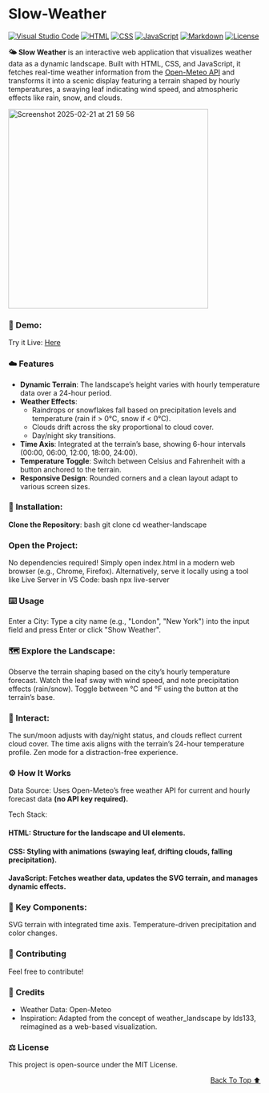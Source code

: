 # Slow-Weather
[![Visual Studio Code](https://custom-icon-badges.demolab.com/badge/Visual%20Studio%20Code-0078d7.svg?logo=vsc&logoColor=white)](#)
[![HTML](https://img.shields.io/badge/HTML-%23E34F26.svg?logo=html5&logoColor=white)](#)
[![CSS](https://img.shields.io/badge/CSS-1572B6?logo=css3&logoColor=fff)](#)
[![JavaScript](https://img.shields.io/badge/JavaScript-F7DF1E?logo=javascript&logoColor=000)](#)
[![Markdown](https://img.shields.io/badge/Markdown-%23000000.svg?logo=markdown&logoColor=white)](#)
[![License](https://img.shields.io/badge/License-MIT-green.svg)](LICENSE)

**🌤️ Slow Weather** is an interactive web application that visualizes weather data as a dynamic landscape. Built with HTML, CSS, and JavaScript, it fetches real-time weather information from the [Open-Meteo API](https://open-meteo.com/) and transforms it into a scenic display featuring a terrain shaped by hourly temperatures, a swaying leaf indicating wind speed, and atmospheric effects like rain, snow, and clouds.


<img width="399" alt="Screenshot 2025-02-21 at 21 59 56" src="https://github.com/user-attachments/assets/822928d6-1ffb-4a96-a0d7-7b2a999006e8" />


### 🎉 Demo:
Try it Live: [Here](https://edisedis777.github.io/slow-weather/)


### ☁️ Features
- **Dynamic Terrain**: The landscape’s height varies with hourly temperature data over a 24-hour period.
- **Weather Effects**: 
  - Raindrops or snowflakes fall based on precipitation levels and temperature (rain if > 0°C, snow if < 0°C).
  - Clouds drift across the sky proportional to cloud cover.
  - Day/night sky transitions.
- **Time Axis**: Integrated at the terrain’s base, showing 6-hour intervals (00:00, 06:00, 12:00, 18:00, 24:00).
- **Temperature Toggle**: Switch between Celsius and Fahrenheit with a button anchored to the terrain.
- **Responsive Design**: Rounded corners and a clean layout adapt to various screen sizes.

### 💽 Installation:
**Clone the Repository**:
   bash
   git clone
   cd weather-landscape
### Open the Project:
No dependencies required! Simply open index.html in a modern web browser (e.g., Chrome, Firefox).
Alternatively, serve it locally using a tool like Live Server in VS Code:
bash
npx live-server

### ⌨️ Usage
Enter a City:
Type a city name (e.g., "London", "New York") into the input field and press Enter or click "Show Weather".

### 🗺️ Explore the Landscape:
Observe the terrain shaping based on the city’s hourly temperature forecast.
Watch the leaf sway with wind speed, and note precipitation effects (rain/snow).
Toggle between °C and °F using the button at the terrain’s base.

### 🦜 Interact:
The sun/moon adjusts with day/night status, and clouds reflect current cloud cover.
The time axis aligns with the terrain’s 24-hour temperature profile.
Zen mode for a distraction-free experience.

### ⚙️ How It Works
Data Source: Uses Open-Meteo’s free weather API for current and hourly forecast data **(no API key required).**

Tech Stack:
#### HTML: Structure for the landscape and UI elements.
#### CSS: Styling with animations (swaying leaf, drifting clouds, falling precipitation).
#### JavaScript: Fetches weather data, updates the SVG terrain, and manages dynamic effects.

### 🥡 Key Components:
SVG terrain with integrated time axis.
Temperature-driven precipitation and color changes.

### 📔 Contributing
Feel free to contribute!


### 🎥 Credits
- Weather Data: Open-Meteo
- Inspiration: Adapted from the concept of weather_landscape by lds133, reimagined as a web-based visualization.

### ⚖️ License
This project is open-source under the MIT License.

<div align="right">

[Back To Top ⬆️](#Slow-Weather)
</div>
